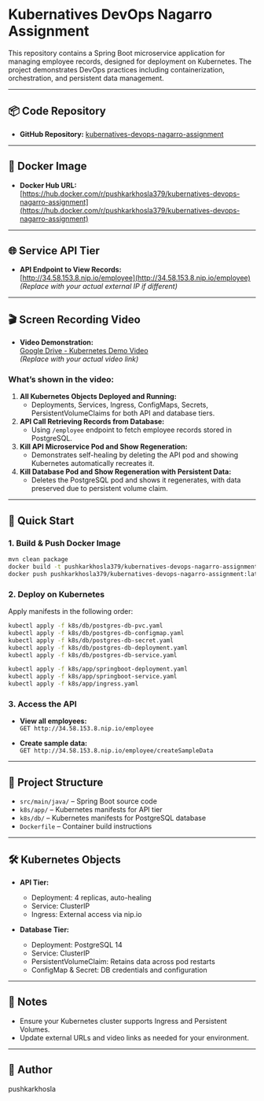 # Kubernatives DevOps Nagarro Assignment

This repository contains a Spring Boot microservice application for managing employee records, designed for deployment on Kubernetes. The project demonstrates DevOps practices including containerization, orchestration, and persistent data management.

---

## 📦 Code Repository

- **GitHub Repository:** [kubernatives-devops-nagarro-assignment](https://github.com/pushkarkhosla379/kubernatives-devops-nagarro-assignment)

---

## 🐳 Docker Image

- **Docker Hub URL:** [https://hub.docker.com/r/pushkarkhosla379/kubernatives-devops-nagarro-assignment](https://hub.docker.com/r/pushkarkhosla379/kubernatives-devops-nagarro-assignment)

---

## 🌐 Service API Tier

- **API Endpoint to View Records:**  
  [http://34.58.153.8.nip.io/employee](http://34.58.153.8.nip.io/employee)  
  *(Replace with your actual external IP if different)*

---

## 🎬 Screen Recording Video

- **Video Demonstration:**  
  [Google Drive - Kubernetes Demo Video](https://drive.google.com/file/d/your-demo-video-id/view?usp=sharing)  
  *(Replace with your actual video link)*

### What’s shown in the video:
1. **All Kubernetes Objects Deployed and Running:**  
   - Deployments, Services, Ingress, ConfigMaps, Secrets, PersistentVolumeClaims for both API and database tiers.
2. **API Call Retrieving Records from Database:**  
   - Using `/employee` endpoint to fetch employee records stored in PostgreSQL.
3. **Kill API Microservice Pod and Show Regeneration:**  
   - Demonstrates self-healing by deleting the API pod and showing Kubernetes automatically recreates it.
4. **Kill Database Pod and Show Regeneration with Persistent Data:**  
   - Deletes the PostgreSQL pod and shows it regenerates, with data preserved due to persistent volume claim.

---

## 🚀 Quick Start

### 1. Build & Push Docker Image

```sh
mvn clean package
docker build -t pushkarkhosla379/kubernatives-devops-nagarro-assignment:latest .
docker push pushkarkhosla379/kubernatives-devops-nagarro-assignment:latest
```

### 2. Deploy on Kubernetes

Apply manifests in the following order:

```sh
kubectl apply -f k8s/db/postgres-db-pvc.yaml
kubectl apply -f k8s/db/postgres-db-configmap.yaml
kubectl apply -f k8s/db/postgres-db-secret.yaml
kubectl apply -f k8s/db/postgres-db-deployment.yaml
kubectl apply -f k8s/db/postgres-db-service.yaml

kubectl apply -f k8s/app/springboot-deployment.yaml
kubectl apply -f k8s/app/springboot-service.yaml
kubectl apply -f k8s/app/ingress.yaml
```

### 3. Access the API

- **View all employees:**  
  `GET http://34.58.153.8.nip.io/employee`

- **Create sample data:**  
  `GET http://34.58.153.8.nip.io/employee/createSampleData`

---

## 📂 Project Structure

- `src/main/java/` – Spring Boot source code
- `k8s/app/` – Kubernetes manifests for API tier
- `k8s/db/` – Kubernetes manifests for PostgreSQL database
- `Dockerfile` – Container build instructions

---

## 🛠️ Kubernetes Objects

- **API Tier:**  
  - Deployment: 4 replicas, auto-healing
  - Service: ClusterIP
  - Ingress: External access via nip.io

- **Database Tier:**  
  - Deployment: PostgreSQL 14
  - Service: ClusterIP
  - PersistentVolumeClaim: Retains data across pod restarts
  - ConfigMap & Secret: DB credentials and configuration

---

## 📝 Notes

- Ensure your Kubernetes cluster supports Ingress and Persistent Volumes.
- Update external URLs and video links as needed for your environment.

---

## 👤 Author

pushkarkhosla
